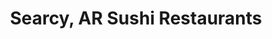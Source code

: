 ---
layout: city
title: Searcy, AR Sushi Restaurants
permalink: /arkansas/searcy/
stateAbbr: AR
stateName: Arkansas
cityName: Searcy

---